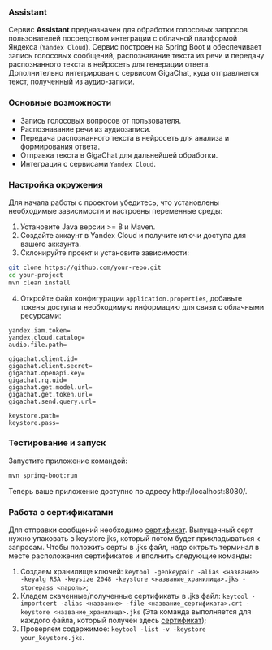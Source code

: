 ### Assistant

Сервис **Assistant** предназначен для обработки голосовых запросов пользователей посредством интеграции с облачной платформой Яндекса (`Yandex Cloud`). Сервис построен на Spring Boot и обеспечивает запись голосовых сообщений, распознавание текста из речи и передачу распознанного текста в нейросеть для генерации ответа. Дополнительно интегрирован с сервисом GigaChat, куда отправляется текст, полученный из аудио-записи.

### Основные возможности

- Запись голосовых вопросов от пользователя.
- Распознавание речи из аудиозаписи.
- Передача распознанного текста в нейросеть для анализа и формирования ответа.
- Отправка текста в GigaChat для дальнейшей обработки.
- Интеграция с сервисами `Yandex Cloud`.

### Настройка окружения

Для начала работы с проектом убедитесь, что установлены необходимые зависимости и настроены переменные среды:

1. Установите Java версии >= 8 и Maven.
2. Создайте аккаунт в Yandex Cloud и получите ключи доступа для вашего аккаунта.
3. Склонируйте проект и установите зависимости:

```bash
git clone https://github.com/your-repo.git
cd your-project
mvn clean install
```

4. Откройте файл конфигурации `application.properties`, добавьте токены доступа и необходимую информацию для связи с облачными ресурсами:

```properties
yandex.iam.token=
yandex.cloud.catalog=
audio.file.path=

gigachat.client.id=
gigachat.client.secret=
gigachat.openapi.key=
gigachat.rq.uid=
gigachat.get.model.url=
gigachat.get.token.url=
gigachat.send.query.url=

keystore.path=
keystore.pass=
```

### Тестирование и запуск

Запустите приложение командой:

```bash
mvn spring-boot:run
```

Теперь ваше приложение доступно по адресу http://localhost:8080/.

### Работа с сертификатами

Для отправки сообщений необходимо [сертификат](https://www.gosuslugi.ru/crt). Выпущенный серт нужно упаковать в keystore.jks, который потом будет прикладываться к запросам.
Чтобы положить серты в .jks файл, надо октрыть терминал в месте расположения сертификатов и вполнить следующие команды:
1. Создаем хранилище ключей: ```keytool -genkeypair -alias <название> -keyalg RSA -keysize 2048 -keystore <название_хранилища>.jks -storepass <пароль>```;
2. Кладем скаченные/полученные сертификаты в .jks файл: ```keytool -importcert -alias <название> -file <название_сертификата>.crt -keystore <название_хранилища>.jks``` (Эта команда выполняется для каждого файла, который получен здесь [сертификат](https://www.gosuslugi.ru/crt));
3. Проверяем содержимое: ```keytool -list -v -keystore your_keystore.jks```.